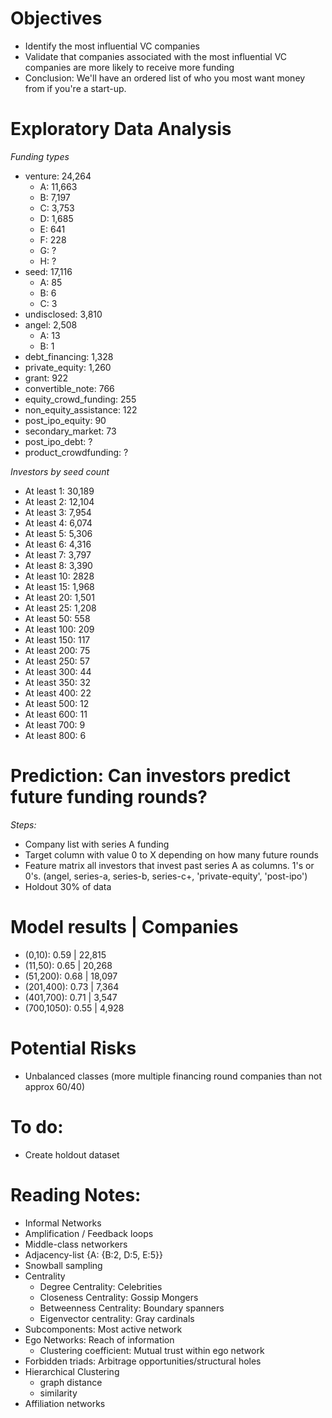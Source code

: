 # Objectives

- Identify the most influential VC companies
- Validate that companies associated with the most influential VC companies are more likely to receive more funding
- Conclusion: We'll have an ordered list of who you most want money from if you're a start-up.


# Exploratory Data Analysis

_Funding types_
- venture: 24,264
    - A: 11,663
    - B: 7,197
    - C: 3,753
    - D: 1,685
    - E: 641
    - F: 228
    - G: ?
    - H: ?
- seed: 17,116
    - A: 85
    - B: 6
    - C: 3
- undisclosed: 3,810
- angel: 2,508
    - A: 13
    - B: 1
- debt_financing: 1,328
- private_equity: 1,260
- grant: 922
- convertible_note: 766
- equity_crowd_funding: 255
- non_equity_assistance: 122
- post_ipo_equity: 90
- secondary_market: 73
- post_ipo_debt: ?
- product_crowdfunding: ?

_Investors by seed count_
- At least 1: 30,189
- At least 2: 12,104
- At least 3: 7,954
- At least 4: 6,074
- At least 5: 5,306
- At least 6: 4,316
- At least 7: 3,797
- At least 8: 3,390
- At least 10: 2828
- At least 15: 1,968
- At least 20: 1,501
- At least 25: 1,208
- At least 50: 558
- At least 100: 209
- At least 150: 117
- At least 200: 75
- At least 250: 57
- At least 300: 44
- At least 350: 32
- At least 400: 22
- At least 500: 12
- At least 600: 11
- At least 700: 9
- At least 800: 6


# Prediction: Can investors predict future funding rounds?

_Steps:_
- Company list with series A funding
- Target column with value 0 to X depending on how many future rounds
- Feature matrix all investors that invest past series A as columns. 1's or 0's. (angel, series-a, series-b, series-c+, 'private-equity', 'post-ipo')
- Holdout 30% of data

# Model results | Companies
- (0,10):     0.59 | 22,815
- (11,50):    0.65 | 20,268
- (51,200):   0.68 | 18,097
- (201,400):  0.73 | 7,364
- (401,700):  0.71 | 3,547
- (700,1050): 0.55 | 4,928

# Potential Risks
- Unbalanced classes (more multiple financing round companies than not approx 60/40)

# To do:
- Create holdout dataset

# Reading Notes:
- Informal Networks
- Amplification / Feedback loops
- Middle-class networkers
- Adjacency-list {A: {B:2, D:5, E:5}}
- Snowball sampling
- Centrality
    - Degree Centrality: Celebrities
    - Closeness Centrality: Gossip Mongers
    - Betweenness Centrality: Boundary spanners
    - Eigenvector centrality: Gray cardinals
- Subcomponents: Most active network
- Ego Networks: Reach of information
    - Clustering coefficient: Mutual trust within ego network
- Forbidden triads: Arbitrage opportunities/structural holes
- Hierarchical Clustering   
    - graph distance
    - similarity
- Affiliation networks
